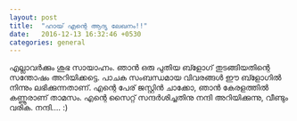 ```yaml
---
layout: post
title:  "ഹായ് എന്റെ ആദ്യ ലേഖനം!!"
date:   2016-12-13 16:32:46 +0530
categories: general
---
```

എല്ലാവർക്കും ശുഭ സായാഹ്നം. ഞാൻ ഒരു പുതിയ ബ്ളോഗ് തുടങ്ങിയതിന്റെ സന്തോഷം അറിയിക്കട്ടെ. പാചക സംബന്ധമായ വിവരങ്ങൾ ഈ ബ്ളോഗിൽ നിന്നും ലഭിക്കുന്നതാണ്. എന്റെ പേര് ജസ്റ്റിൻ ചാക്കോ, ഞാൻ കേരളത്തിൽ കണ്ണൂരാണ് താമസം. എന്റെ സൈറ്റ് സന്ദർശിച്ചതിനു നന്ദി അറിയിക്കുന്നു, വീണ്ടും വരിക. നന്ദി.... :)

